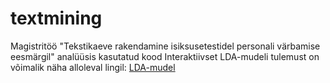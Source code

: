# textmining
Magistritöö "Tekstikaeve rakendamine isiksusetestidel personali värbamise eesmärgil" analüüsis kasutatud kood
Interaktiivset LDA-mudeli tulemust on võimalik näha alloleval lingil:
[LDA-mudel](https://nbviewer.jupyter.org/github/lisetmarleen/textmining/blob/master/LDA_Personality_clustering_final_thesis.ipynb#topic=0&lambda=0.5&term=)
